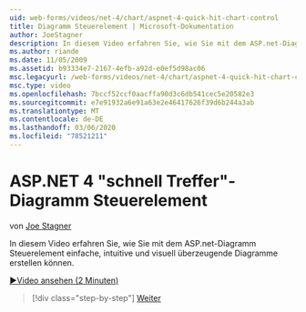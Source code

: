```yaml
---
uid: web-forms/videos/net-4/chart/aspnet-4-quick-hit-chart-control
title: Diagramm Steuerelement | Microsoft-Dokumentation
author: JoeStagner
description: In diesem Video erfahren Sie, wie Sie mit dem ASP.net-Diagramm Steuerelement einfache, intuitive und visuell überzeugende Diagramme erstellen können.
ms.author: riande
ms.date: 11/05/2009
ms.assetid: b93334e7-2167-4efb-a92d-e0ef5d98ac06
msc.legacyurl: /web-forms/videos/net-4/chart/aspnet-4-quick-hit-chart-control
msc.type: video
ms.openlocfilehash: 7bccf52ccf0aacffa90d3c6db541cec5e20582e3
ms.sourcegitcommit: e7e91932a6e91a63e2e46417626f39d6b244a3ab
ms.translationtype: MT
ms.contentlocale: de-DE
ms.lasthandoff: 03/06/2020
ms.locfileid: "78521211"
---
```

# <a name="aspnet-4-quick-hit---chart-control"></a>ASP.NET 4 "schnell Treffer"-Diagramm Steuerelement

von [Joe Stagner](https://github.com/JoeStagner)

In diesem Video erfahren Sie, wie Sie mit dem ASP.net-Diagramm Steuerelement einfache, intuitive und visuell überzeugende Diagramme erstellen können. 

[&#9654;Video ansehen (2 Minuten)](https://channel9.msdn.com/Blogs/ASP-NET-Site-Videos/aspnet-4-quick-hit-chart-control)

> [!div class="step-by-step"]
> [Weiter](aspnet-4-how-do-i-introducing-the-new-chart-control-in-visual-studio-2010.md)
